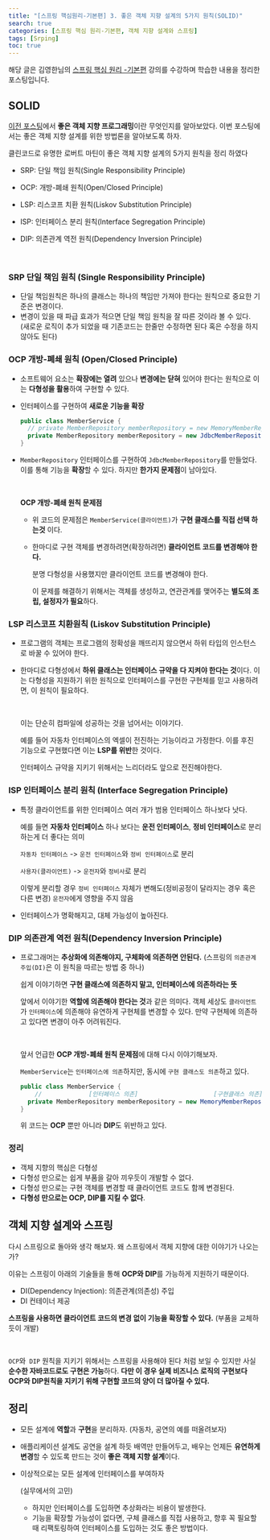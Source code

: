 ```yaml
---
title: "[스프링 핵심원리-기본편] 3. 좋은 객체 지향 설계의 5가지 원칙(SOLID)"
search: true
categories: [스프링 핵심 원리-기본편, 객체 지향 설계와 스프링]
tags: [Srping]
toc: true
---
```




해당 글은 김영한님의 [스프링 핵심 원리 -기본편](https://www.inflearn.com/course/%EC%8A%A4%ED%94%84%EB%A7%81-%ED%95%B5%EC%8B%AC-%EC%9B%90%EB%A6%AC-%EA%B8%B0%EB%B3%B8%ED%8E%B8/dashboard) 강의를 수강하며 학습한 내용을 정리한 포스팅입니다.



## SOLID

[이전 포스팅](https://liamkim-daeyong.github.io/posts/spring02/ )에서 **좋은 객체 지향 프로그래밍**이란 무엇인지를 알아보았다. 이번 포스팅에서는 좋은 객체 지향 설계를 위한 방법론을 알아보도록 하자.

클린코드로 유명한 로버트 마틴이 좋은 객체 지향 설계의 5가지 원칙을 정리 하였다


- SRP: 단일 책임 원칙(Single Responsibility Principle)

- OCP: 개방-폐쇄 원칙(Open/Closed Principle)

- LSP: 리스코프 치환 원칙(Liskov Substitution Principle)

- ISP: 인터페이스 분리 원칙(Interface Segregation Principle)

- DIP: 의존관계 역전 원칙(Dependency Inversion Principle)

  <br>

### SRP 단일 책임 원칙 (Single Responsibility Principle)


- 단일 책임원칙은 하나의 클래스는 하나의 책임만 가져야 한다는 원칙으로 중요한 기준은 변경이다.
- 변경이 있을 때 파급 효과가 적으면 단일 책임 원칙을 잘 따른 것이라 볼 수 있다. (새로운 로직이 추가 되었을 때 기존코드는 한줄만 수정하면 된다 혹은 수정을 하지 않아도 된다)



### OCP 개방-폐쇄 원칙 (Open/Closed Principle)


- 소프트웨어 요소는 **확장에는 열려** 있으나 **변경에는 닫혀** 있어야 한다는 원칙으로 이는 **다형성을 활용**하여 구현할 수 있다.

- 인터페이스를 구현하여 **새로운 기능을 확장**



  ```java
  public class MemberService {
  	// private MemberRepository memberRepository = new MemoryMemberRepository();
  	private MemberRepository memberRepository = new JdbcMemberRepository();
  }
  ```

- `MemberRepository` 인터페이스를 구현하여 `JdbcMemberRepository`를 만들었다. 이를 통해 기능을 **확장**할 수 있다. 하지만 **한가지 문제점**이 남아있다.

  <br>

  **OCP 개방-폐쇄 원칙 문제점**


  - 위 코드의 문제점은 `MemberService(클라이언트)`가 **구현 클래스를 직접 선택 하는것** 이다.

  - 한마디로 구현 객체를 변경하려면(확장하려면) **클라이언트 코드를 변경해야 한다.**

    분명 다형성을 사용했지만 클라이언트 코드를 변경해야 한다.

    이 문제를 해결하기 위해서는 객체를 생성하고, 연관관계를 맺어주는 **별도의 조립, 설정자가 필요**하다.



### LSP 리스코프 치환원칙 (Liskov Substitution Principle)

- 프로그램의 객체는 프로그램의 정확성을 깨뜨리지 않으면서 하위 타입의 인스턴스로 바꿀 수 있어야 한다.

- 한마디로 다형성에서 **하위 클래스는 인터페이스 규약을 다 지켜야 한다는 것**이다. 이는 다형성을 지원하기 위한 원칙으로 인터페이스를 구현한 구현체를 믿고 사용하려면, 이 원칙이 필요하다.

  <br>

  이는 단순히 컴파일에 성공하는 것을 넘어서는 이야기다.

  예를 들어 자동차 인터페이스의 엑셀이 전진하는 기능이라고 가정한다. 이를 후진 기능으로 구현했다면 이는 **LSP를 위반**한 것이다.

  인터페이스 규약을 지키기 위해서는 느리더라도 앞으로 전진해야한다.



### ISP 인터페이스 분리 원칙 (Interface Segregation Principle)

- 특정 클라이언트를 위한 인터페이스 여러 개가 범용 인터페이스 하나보다 낫다.

  예를 들면 **자동차 인터페이스** 하나 보다는 **운전 인터페이스**, **정비 인터페이스**로 분리하는게 더 좋다는 의미

  `자동차 인터페이스` -> `운전 인터페이스`와 `정비 인터페이스`로 분리

  `사용자(클라이언트)` -> `운전자`와 `정비사`로 분리

  이렇게 분리할 경우 `정비 인터페이스` 자체가 변해도(정비공정이 달라지는 경우 혹은 다른 변경) `운전자`에게 영향을 주지 않음

- 인터페이스가 명확해지고, 대체 가능성이 높아진다.



### DIP 의존관계 역전 원칙(Dependency Inversion Principle)

- 프로그래머는 **추상화에 의존해야지, 구체화에 의존하면 안된다.** (스프링의 `의존관계 주입(DI)`은 이 원칙을 따르는 방법 중 하나)

  쉽게 이야기하면 **구현 클래스에 의존하지 말고, 인터페이스에 의존하라는 뜻**

  앞에서 이야기한 **역할에 의존해야 한다는 것**과 같은 의미다. 객체 세상도 `클라이언트`가 `인터페이스`에 의존해야 유연하게 구현체를 변경할 수 있다. 만약 구현체에 의존하고 있다면 변경이 아주 어려워진다.

  <br>

  앞서 언급한 **OCP 개방-폐쇄 원칙 문제점**에 대해 다시 이야기해보자.

  `MemberService`는 `인터페이스에 의존`하지만, 동시에 `구현 클래스도 의존`하고 있다.

  ```java
  public class MemberService {
      //             [인터페이스 의존]                     [구현클래스 의존]
  	private MemberRepository memberRepository = new MemoryMemberRepository();
  }
  ```

  위 코드는 **OCP** 뿐만 아니라 **DIP**도 위반하고 있다.



### 정리

- 객체 지향의 핵심은 다형성
- 다형성 만으로는 쉽게 부품을 갈아 끼우듯이 개발할 수 없다.
- 다형성 만으로는 구현 객체를 변경할 때 클라이언트 코드도 함께 변경된다.
- **다형성 만으로는 OCP, DIP를 지킬 수 없다**.



## 객체 지향 설계와 스프링

다시 스프링으로 돌아와 생각 해보자. 왜 스프링에서 객체 지향에 대한 이야기가 나오는가?

이유는 스프링이 아래의 기술들을 통해 **OCP와 DIP**를 가능하게 지원하기 때문이다.

- DI(Dependency Injection): 의존관계(의존성) 주입
- DI 컨테이너 제공

**스프링을 사용하면 클라이언트 코드의 변경 없이 기능을 확장할 수 있다.** (부품을 교체하듯이 개발)

<br>

`OCP`와` DIP` 원칙을 지키기 위해서는 스프링을 사용해야 된다 처럼 보일 수 있지만 사실 **순수한 자바코드로도 구현은 가능**하다. **다만 이 경우 실제 비즈니스 로직의 구현보다 OCP와 DIP원칙을 지키기 위해 구현할 코드의 양이 더 많아질 수 있다.**



## 정리

- 모든 설계에 **역할**과 **구현**을 분리하자. (자동차, 공연의 예를 떠올려보자)

- 애플리케이션 설계도 공연을 설계 하듯 배역만 만들어두고, 배우는 언제든 **유연하게 변경**할 수 있도록 만드는 것이 **좋은 객체 지향 설계**이다.

- 이상적으로는 모든 설계에 인터페이스를 부여하자

  (실무에서의 고민)

  - 하지만 인터페이스를 도입하면 추상화라는 비용이 발생한다.
  - 기능을 확장할 가능성이 없다면, 구체 클래스를 직접 사용하고, 향후 꼭 필요할 때 리팩토링하여 인터페이스를 도입하는 것도 좋은 방법이다.



